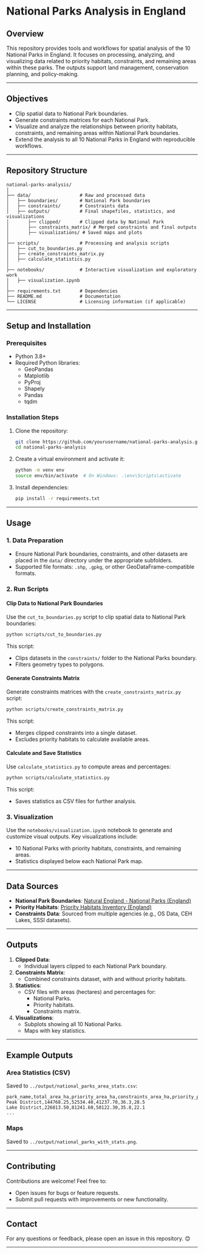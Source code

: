 # National Parks Analysis in England

## Overview
This repository provides tools and workflows for spatial analysis of the 10 National Parks in England. It focuses on processing, analyzing, and visualizing data related to priority habitats, constraints, and remaining areas within these parks. The outputs support land management, conservation planning, and policy-making.

---

## Objectives
- Clip spatial data to National Park boundaries.
- Generate constraints matrices for each National Park.
- Visualize and analyze the relationships between priority habitats, constraints, and remaining areas within National Park boundaries.
- Extend the analysis to all 10 National Parks in England with reproducible workflows.

---

## Repository Structure
```plaintext
national-parks-analysis/
│
├── data/                  # Raw and processed data
│   ├── boundaries/        # National Park boundaries
│   ├── constraints/       # Constraints data
│   ├── outputs/           # Final shapefiles, statistics, and visualizations
│       ├── clipped/       # Clipped data by National Park
│       ├── constraints_matrix/ # Merged constraints and final outputs
│       ├── visualizations/ # Saved maps and plots
│
├── scripts/               # Processing and analysis scripts
│   ├── cut_to_boundaries.py
│   ├── create_constraints_matrix.py
│   ├── calculate_statistics.py
│
├── notebooks/             # Interactive visualization and exploratory work
│   ├── visualization.ipynb
│
├── requirements.txt       # Dependencies
├── README.md              # Documentation
└── LICENSE                # Licensing information (if applicable)
```

---

## Setup and Installation

### Prerequisites
- Python 3.8+
- Required Python libraries:
  - GeoPandas
  - Matplotlib
  - PyProj
  - Shapely
  - Pandas
  - tqdm

### Installation Steps
1. Clone the repository:
   ```bash
   git clone https://github.com/yourusername/national-parks-analysis.git
   cd national-parks-analysis
   ```
2. Create a virtual environment and activate it:
   ```bash
   python -m venv env
   source env/bin/activate  # On Windows: .\env\Scripts\activate
   ```
3. Install dependencies:
   ```bash
   pip install -r requirements.txt
   ```

---

## Usage

### 1. Data Preparation
- Ensure National Park boundaries, constraints, and other datasets are placed in the `data/` directory under the appropriate subfolders.
- Supported file formats: `.shp`, `.gpkg`, or other GeoDataFrame-compatible formats.

### 2. Run Scripts

#### Clip Data to National Park Boundaries
Use the `cut_to_boundaries.py` script to clip spatial data to National Park boundaries:
```bash
python scripts/cut_to_boundaries.py
```
This script:
- Clips datasets in the `constraints/` folder to the National Parks boundary.
- Filters geometry types to polygons.

#### Generate Constraints Matrix
Generate constraints matrices with the `create_constraints_matrix.py` script:
```bash
python scripts/create_constraints_matrix.py
```
This script:
- Merges clipped constraints into a single dataset.
- Excludes priority habitats to calculate available areas.

#### Calculate and Save Statistics
Use `calculate_statistics.py` to compute areas and percentages:
```bash
python scripts/calculate_statistics.py
```
This script:
- Saves statistics as CSV files for further analysis.

### 3. Visualization
Use the `notebooks/visualization.ipynb` notebook to generate and customize visual outputs. Key visualizations include:
- 10 National Parks with priority habitats, constraints, and remaining areas.
- Statistics displayed below each National Park map.

---

## Data Sources
- **National Park Boundaries**: [Natural England - National Parks (England)](https://naturalengland-defra.opendata.arcgis.com/datasets/Defra::national-parks-england/about)
- **Priority Habitats**: [Priority Habitats Inventory (England)](https://naturalengland-defra.opendata.arcgis.com/datasets/39403df11c8044d998772db5b54ad86c_0/explore)
- **Constraints Data**: Sourced from multiple agencies (e.g., OS Data, CEH Lakes, SSSI datasets).

---

## Outputs
1. **Clipped Data**:
   - Individual layers clipped to each National Park boundary.
2. **Constraints Matrix**:
   - Combined constraints dataset, with and without priority habitats.
3. **Statistics**:
   - CSV files with areas (hectares) and percentages for:
     - National Parks.
     - Priority habitats.
     - Constraints matrix.
4. **Visualizations**:
   - Subplots showing all 10 National Parks.
   - Maps with key statistics.

---

## Example Outputs
### Area Statistics (CSV)
Saved to `../output/national_parks_area_stats.csv`:
```csv
park_name,total_area_ha,priority_area_ha,constraints_area_ha,priority_pct,constraints_pct
Peak District,144768.25,52534.40,41237.70,36.3,28.5
Lake District,226813.50,81241.60,50122.30,35.8,22.1
...
```

### Maps
Saved to `../output/national_parks_with_stats.png`.

---

## Contributing
Contributions are welcome! Feel free to:
- Open issues for bugs or feature requests.
- Submit pull requests with improvements or new functionality.

---

## Contact
For any questions or feedback, please open an issue in this repository. 😊

---
